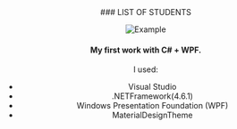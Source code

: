 <div align="center">
### LIST OF STUDENTS

![Example](http://i.piccy.info/i9/ffb44a4cde1fa78deacdcdb6eb04ecc7/1612082064/61823/1415762/List_of_students.jpg)

#### My first work with C# + WPF.
I used:
* Visual Studio
* .NETFramework(4.6.1)
* Windows Presentation Foundation (WPF)
* MaterialDesignTheme
</div>
